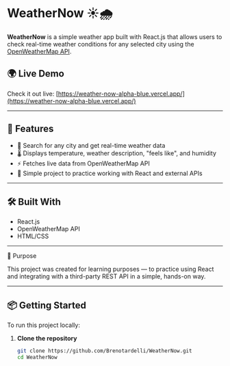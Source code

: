 # WeatherNow ☀️🌧️

**WeatherNow** is a simple weather app built with React.js that allows users to check real-time weather conditions for any selected city using the [OpenWeatherMap API](https://openweathermap.org/api).


## 🌍 Live Demo

Check it out live: [https://weather-now-alpha-blue.vercel.app/](https://weather-now-alpha-blue.vercel.app/)

---

## 🔧 Features

- 🔎 Search for any city and get real-time weather data
- 🌡️ Displays temperature, weather description, "feels like", and humidity
- ⚡ Fetches live data from OpenWeatherMap API
- 🧪 Simple project to practice working with React and external APIs

---

## 🛠️ Built With

- React.js
- OpenWeatherMap API
- HTML/CSS

---


🧠 Purpose

This project was created for learning purposes — to practice using React and integrating with a third-party REST API in a simple, hands-on way.


---


## 📦 Getting Started

To run this project locally:

1. **Clone the repository**
   ```bash
   git clone https://github.com/Brenotardelli/WeatherNow.git
   cd WeatherNow